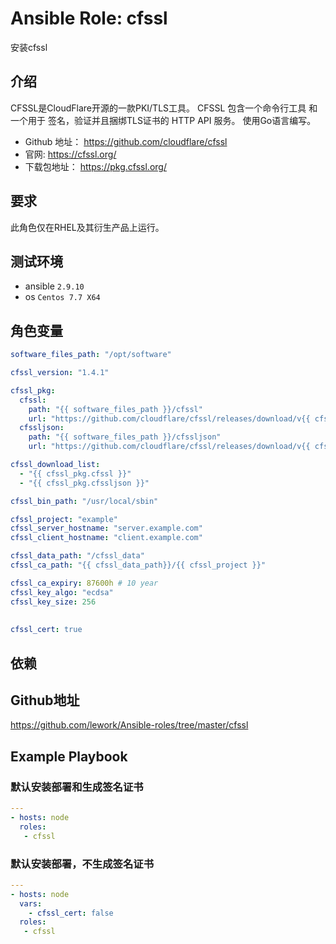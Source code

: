 # Ansible Role: cfssl

安装cfssl

## 介绍
CFSSL是CloudFlare开源的一款PKI/TLS工具。 CFSSL 包含一个命令行工具 和一个用于 签名，验证并且捆绑TLS证书的 HTTP API 服务。 使用Go语言编写。

- Github 地址： https://github.com/cloudflare/cfssl
- 官网: https://cfssl.org/
- 下载包地址： https://pkg.cfssl.org/

## 要求

此角色仅在RHEL及其衍生产品上运行。

## 测试环境

- ansible `2.9.10`
- os `Centos 7.7 X64`

## 角色变量
```yaml
software_files_path: "/opt/software"

cfssl_version: "1.4.1"

cfssl_pkg:
  cfssl:
    path: "{{ software_files_path }}/cfssl"
    url: "https://github.com/cloudflare/cfssl/releases/download/v{{ cfssl_version }}/cfssl_{{ cfssl_version }}_linux_amd64"
  cfssljson:
    path: "{{ software_files_path }}/cfssljson"
    url: "https://github.com/cloudflare/cfssl/releases/download/v{{ cfssl_version }}/cfssljson_{{ cfssl_version }}_linux_amd64"

cfssl_download_list:
  - "{{ cfssl_pkg.cfssl }}"
  - "{{ cfssl_pkg.cfssljson }}"

cfssl_bin_path: "/usr/local/sbin"

cfssl_project: "example"
cfssl_server_hostname: "server.example.com"
cfssl_client_hostname: "client.example.com"

cfssl_data_path: "/cfssl_data"
cfssl_ca_path: "{{ cfssl_data_path}}/{{ cfssl_project }}"

cfssl_ca_expiry: 87600h # 10 year
cfssl_key_algo: "ecdsa"
cfssl_key_size: 256
    
    
cfssl_cert: true
```
## 依赖

## Github地址
https://github.com/lework/Ansible-roles/tree/master/cfssl

## Example Playbook

### 默认安装部署和生成签名证书

```yaml
---
- hosts: node
  roles:
   - cfssl
```
### 默认安装部署，不生成签名证书
```yaml
---
- hosts: node
  vars:
    - cfssl_cert: false
  roles:
   - cfssl
```